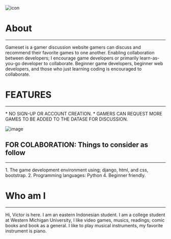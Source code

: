 ![icon](https://github.com/user-attachments/assets/c9f86def-d96b-44c0-bdc6-0b0801de9fe1)

<h1>About</h1>
<hr>
Gameset is a gamer discussion website gamers can discuss and recommend their favorite games to one another. Enabling collaboration between developers; I encourage game developers or primarily learn-as-you-go developer to collaborate.
Beginner game developers, beginner web developers, and those who just learning coding is encouraged to collaborate. 

<h1> FEATURES </h1>
<hr>
* NO SIGN-UP OR ACCOUNT CREATION.
* GAMERS CAN REQUEST MORE GAMES TO BE ADDED TO THE DATASE FOR DISCUSSION.

![image](https://github.com/user-attachments/assets/d18e189f-6266-4f8b-95e8-c4d5c09f5d09)

<h2>FOR COLABORATION: Things to consider as follow</h2>
<hr>
1. The game development environment using; django, html, and css, bootstrap.
2. Programming languages: Python
4. Beginner friendly.

<h1> Who am I </h1>
<hr>
Hi, Victor is here. I am an eastern Indonesian student.
I am a college student at Western Michigan University, I like video games, musics, readings; comic books and book as a general. 
I like to play musical instruments, my favorite instrument is piano. 

